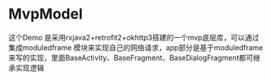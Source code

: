 # MvpModel
这个Demo 是采用rxjava2+retrofit2+okhttp3搭建的一个mvp底层库，可以通过集成moduledframe 模块来实现自己的网络请求，app部分是基于moduledframe来写的实现，里面BaseActivity、BaseFragment、BaseDialogFragment都可继承实现逻辑
